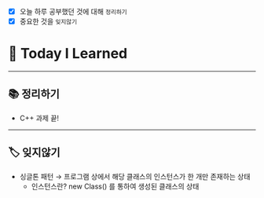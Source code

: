 - [x]  오늘 하루 공부했던 것에 대해 `정리하기`
- [x]  중요한 것을 `잊지않기`

# 🚩 Today I Learned

---

## 📚 정리하기

- C++ 과제 끝!

---

## 🏷 잊지않기

- 싱글톤 패턴 → 프로그램 상에서 해당 클래스의 인스턴스가 한 개만 존재하는 상태
    - 인스턴스란? new Class() 를 통하여 생성된 클래스의 상태